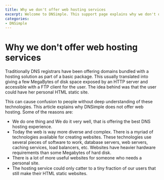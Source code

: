```yaml
---
title: Why we don't offer web hosting services
excerpt: Welcome to DNSimple. This support page explains why we don't offer web hosting along our DNS hosting.
categories:
- DNSimple
---
```


# Why we don't offer web hosting services

Traditionally DNS registrars have been offering domains bundled with a hosting solution as part of a basic package. This usually translated into giving a few MegaBytes of disk space exposed by an HTTP server and accessible with a FTP client for the user. The idea behind was that the user could have her personal HTML static site. 

This can cause confusion to people without deep understanding of these technologies. This article explains why DNSimple does not offer web hosting. Some of the reasons are:

 * We do one thing and We do it very well, that is offering the best DNS hosting experience. 
 * Today the web is way more diverse and complex. There is a myriad of technologies available for creating websites. These technologies use several pieces of software to work, database servers, web servers, caching services, load balancers, etc. Websites have heavier hardware requirements than some Megabytes of hard disk. 
 * There is a lot of more useful websites for someone who needs a personal site.
 * The hosting service could only catter to a tiny fraction of our users that still make their HTML static websites.


